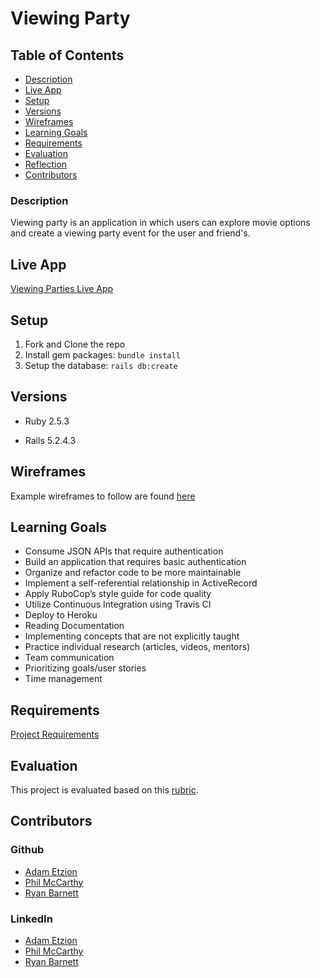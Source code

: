 # Viewing Party

## Table of Contents

* [Description](#description)
* [Live App](#live-app)
* [Setup](#setup)
* [Versions](#versions)
* [Wireframes](#wireframes)
* [Learning Goals](#learning-goals)
* [Requirements](#requirements)
* [Evaluation](#evaluation)
* [Reflection](#reflection)
* [Contributors](#contributors)

### Description

Viewing party is an application in which users can explore movie options and create a viewing party event for the user and friend's.

## Live App

[Viewing Parties Live App](https://movie-viewing-party.herokuapp.com/)

## Setup

1. Fork and Clone the repo
2. Install gem packages: `bundle install`
3. Setup the database: `rails db:create`

## Versions

- Ruby 2.5.3

- Rails 5.2.4.3

## Wireframes

Example wireframes to follow are found [here](https://backend.turing.io/module3/projects/viewing_party/wireframes)

## Learning Goals

* Consume JSON APIs that require authentication
* Build an application that requires basic authentication
* Organize and refactor code to be more maintainable
* Implement a self-referential relationship in ActiveRecord
* Apply RuboCop’s style guide for code quality
* Utilize Continuous Integration using Travis CI
* Deploy to Heroku
* Reading Documentation
* Implementing concepts that are not explicitly taught
* Practice individual research (articles, videos, mentors)
* Team communication
* Prioritizing goals/user stories
* Time management

## Requirements

[Project Requirements](https://backend.turing.io/module3/projects/viewing_party/requirements)

## Evaluation

This project is evaluated based on this [rubric](https://backend.turing.io/module3/projects/viewing_party/rubric).

## Contributors

### Github

- [Adam Etzion](https://github.com/aetzion1)
- [Phil McCarthy](https://github.com/philmccarthy)
- [Ryan Barnett](https://github.com/RyanDBarnett)

### LinkedIn

- [Adam Etzion](https://www.linkedin.com/in/adametzion/)
- [Phil McCarthy](https://www.linkedin.com/in/pjmcc/)
- [Ryan Barnett](https://www.linkedin.com/in/ryan-barnett-257568168/)
